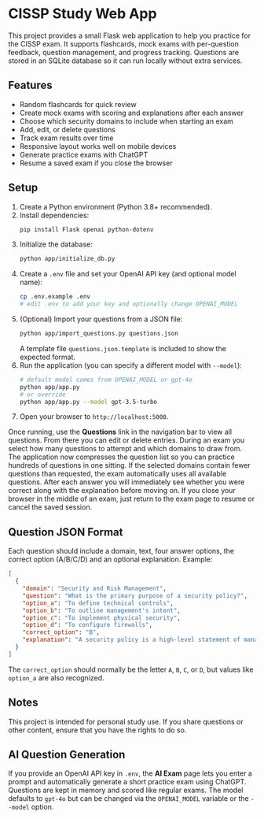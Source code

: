 # CISSP Study Web App

This project provides a small Flask web application to help you practice for the CISSP exam. It supports flashcards, mock exams with per-question feedback, question management, and progress tracking. Questions are stored in an SQLite database so it can run locally without extra services.

## Features

- Random flashcards for quick review
- Create mock exams with scoring and explanations after each answer
- Choose which security domains to include when starting an exam
- Add, edit, or delete questions
- Track exam results over time
- Responsive layout works well on mobile devices
- Generate practice exams with ChatGPT
- Resume a saved exam if you close the browser

## Setup

1. Create a Python environment (Python 3.8+ recommended).
2. Install dependencies:
   ```bash
   pip install Flask openai python-dotenv
   ```
3. Initialize the database:
   ```bash
   python app/initialize_db.py
   ```
4. Create a `.env` file and set your OpenAI API key (and optional model name):
   ```bash
   cp .env.example .env
   # edit .env to add your key and optionally change OPENAI_MODEL
   ```
5. (Optional) Import your questions from a JSON file:
   ```bash
   python app/import_questions.py questions.json
   ```
   A template file `questions.json.template` is included to show the expected format.
6. Run the application (you can specify a different model with `--model`):
   ```bash
   # default model comes from OPENAI_MODEL or gpt-4o
   python app/app.py
   # or override
   python app/app.py --model gpt-3.5-turbo
   ```
7. Open your browser to `http://localhost:5000`.

Once running, use the **Questions** link in the navigation bar to view all questions.
From there you can edit or delete entries.
During an exam you select how many questions to attempt and which domains to draw from. The application now compresses the question list so you can practice hundreds of questions in one sitting. If the selected domains contain fewer questions than requested, the exam automatically uses all available questions. After each answer you will immediately see whether you were correct along with the explanation before moving on. If you close your browser in the middle of an exam, just return to the exam page to resume or cancel the saved session.

## Question JSON Format

Each question should include a domain, text, four answer options, the correct option (A/B/C/D) and an optional explanation. Example:

```json
[
  {
    "domain": "Security and Risk Management",
    "question": "What is the primary purpose of a security policy?",
    "option_a": "To define technical controls",
    "option_b": "To outline management's intent",
    "option_c": "To implement physical security",
    "option_d": "To configure firewalls",
    "correct_option": "B",
    "explanation": "A security policy is a high-level statement of management's intent and goals."
  }
]
```

The `correct_option` should normally be the letter `A`, `B`, `C`, or `D`, but values like `option_a` are also recognized.

## Notes

This project is intended for personal study use. If you share questions or other content, ensure that you have the rights to do so.

## AI Question Generation

If you provide an OpenAI API key in `.env`, the **AI Exam** page lets you enter a prompt and automatically generate a short practice exam using ChatGPT. Questions are kept in memory and scored like regular exams. The model defaults to `gpt-4o` but can be changed via the `OPENAI_MODEL` variable or the `--model` option.
